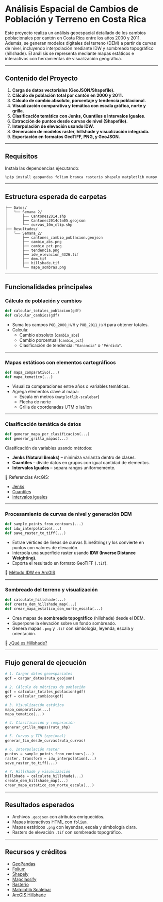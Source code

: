 
# Análisis Espacial de Cambios de Población y Terreno en Costa Rica

Este proyecto realiza un análisis geoespacial detallado de los cambios poblacionales por cantón en Costa Rica entre los años 2000 y 2011. Además, se generan modelos digitales del terreno (DEM) a partir de curvas de nivel, incluyendo interpolación mediante IDW y sombreado topográfico (hillshade). El análisis se representa mediante mapas estáticos e interactivos con herramientas de visualización geográfica.

---

##  Contenido del Proyecto

1. **Carga de datos vectoriales (GeoJSON/Shapefile).**
2. **Cálculo de población total por cantón en 2000 y 2011.**
3. **Cálculo de cambio absoluto, porcentaje y tendencia poblacional.**
4. **Visualización comparativa y temática con escala gráfica, norte y grilla.**
5. **Clasificación temática con Jenks, Cuantiles e Intervalos Iguales.**
6. **Extracción de puntos desde curvas de nivel (Shapefile).**
7. **Interpolación de elevación usando IDW.**
8. **Generación de modelos raster, hillshade y visualización integrada.**
9. **Exportación en formatos GeoTIFF, PNG, y GeoJSON.**

---

##  Requisitos

Instala las dependencias ejecutando:

```python
%pip install geopandas folium branca rasterio shapely matplotlib numpy fiona pyproj mapclassify matplotlib-scalebar
```

---

##  Estructura esperada de carpetas

```
├── Datos/
│   └── Semana_2/
│       ├── Cantones2014.shp
│       ├── Cantones2014ctm05.geojson
│       └── curvas_10m_clip.shp
├── Resultados/
│   └── Semana_2/
│       ├── cantones_cambio_poblacion.geojson
│       ├── cambio_abs.png
│       ├── cambio_pct.png
│       ├── tendencia.png
│       ├── idw_elevacion_4326.tif
│       ├── dem.tif
│       ├── hillshade.tif
│       └── mapa_sombras.png
```

---

##  Funcionalidades principales

###  Cálculo de población y cambios

```python
def calcular_totales_poblacion(gdf)
def calcular_cambios(gdf)
```

- Suma los campos `POB_2000_H/M` y `POB_2011_H/M` para obtener totales.
- Calcula:
  - Cambio absoluto (`cambio_abs`)
  - Cambio porcentual (`cambio_pct`)
  - Clasificación de tendencia: `"Ganancia"` o `"Pérdida"`.

---

###  Mapas estáticos con elementos cartográficos

```python
def mapa_comparativo(...)
def mapa_tematico(...)
```

- Visualiza comparaciones entre años o variables temáticas.
- Agrega elementos clave al mapa:
  - Escala en metros (`matplotlib-scalebar`)
  - Flecha de norte
  - Grilla de coordenadas UTM o lat/lon

---

###  Clasificación temática de datos

```python
def generar_mapa_por_clasificacion(...)
def generar_grilla_mapas(...)
```

Clasificación de variables usando métodos:

- **Jenks (Natural Breaks)** – minimiza varianza dentro de clases.
- **Cuantiles** – divide datos en grupos con igual cantidad de elementos.
- **Intervalos Iguales** – separa rangos uniformemente.

🔗 Referencias ArcGIS:
- [Jenks](https://pro.arcgis.com/en/pro-app/latest/help/mapping/layer-properties/data-classification-methods.htm#ESRI_SECTION1_22E1A1FAE9B94665A7C5F6DDA55ECA12)
- [Cuantiles](https://pro.arcgis.com/en/pro-app/latest/help/mapping/layer-properties/data-classification-methods.htm#ESRI_SECTION2_410546DF3C954CE08B6F23E9FA0A5F35)
- [Intervalos iguales](https://pro.arcgis.com/en/pro-app/latest/help/mapping/layer-properties/data-classification-methods.htm#ESRI_SECTION0_B4C07B6A241046DB96B46B69FBD4E6E7)

---

###  Procesamiento de curvas de nivel y generación DEM

```python
def sample_points_from_contours(...)
def idw_interpolation(...)
def save_raster_to_tiff(...)
```

- Extrae vértices de líneas de curvas (LineString) y los convierte en puntos con valores de elevación.
- Interpola una superficie raster usando **IDW (Inverse Distance Weighting)**.
- Exporta el resultado en formato GeoTIFF (`.tif`).

🔗 [Método IDW en ArcGIS](https://desktop.arcgis.com/en/arcmap/latest/tools/spatial-analyst-toolbox/idw.htm)

---

###  Sombreado del terreno y visualización

```python
def calculate_hillshade(...)
def create_dem_hillshade_map(...)
def crear_mapa_estatico_con_norte_escala(...)
```

- Crea mapas de **sombreado topográfico** (hillshade) desde el DEM.
- Superpone la elevación sobre un fondo sombreado.
- Genera mapas `.png` y `.tif` con simbología, leyenda, escala y orientación.

🔗 [¿Qué es Hillshade?](https://pro.arcgis.com/en/pro-app/latest/help/analysis/raster-functions/hillshade-function.htm)

---

##  Flujo general de ejecución

```python
# 1. Cargar datos geoespaciales
gdf = cargar_datos(ruta_geojson)

# 2. Cálculo de métricas de población
gdf = calcular_totales_poblacion(gdf)
gdf = calcular_cambios(gdf)

# 3. Visualización estática
mapa_comparativo(...)
mapa_tematico(...)

# 4. Clasificación y comparación
generar_grilla_mapas(ruta_shp)

# 5. Curvas y TIN (opcional)
generar_tin_desde_curvas(ruta_curvas)

# 6. Interpolación raster
puntos = sample_points_from_contours(...)
raster, transform = idw_interpolation(...)
save_raster_to_tiff(...)

# 7. Hillshade y visualización
hillshade = calculate_hillshade(...)
create_dem_hillshade_map(...)
crear_mapa_estatico_con_norte_escala(...)
```

---

##  Resultados esperados

- Archivos `.geojson` con atributos enriquecidos.
- Mapas interactivos HTML con `folium`.
- Mapas estáticos `.png` con leyendas, escala y simbología clara.
- Rasters de elevación `.tif` con sombreado topográfico.

---

##  Recursos y créditos

- [GeoPandas](https://geopandas.org/)
- [Folium](https://python-visualization.github.io/folium/)
- [Shapely](https://shapely.readthedocs.io/)
- [Mapclassify](https://pysal.org/mapclassify/)
- [Rasterio](https://rasterio.readthedocs.io/)
- [Matplotlib Scalebar](https://github.com/ppinard/matplotlib-scalebar)
- [ArcGIS Hillshade](https://pro.arcgis.com/en/pro-app/latest/help/analysis/raster-functions/hillshade-function.htm)
